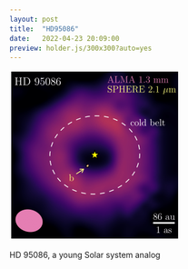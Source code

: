 ```yaml
---
layout: post
title:  "HD95086"
date:   2022-04-23 20:09:00
preview: holder.js/300x300?auto=yes
---
```


<img src="HD95086_overview.png" width="300" height="300">

HD 95086, a young Solar system analog
